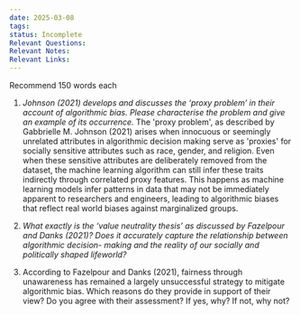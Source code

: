 ```yaml
---
date: 2025-03-08
tags: 
status: Incomplete
Relevant Questions: 
Relevant Notes: 
Relevant Links:
---
```

Recommend 150 words each

1. *Johnson (2021) develops and discusses the ‘proxy problem’ in their account of algorithmic bias. Please characterise the problem and give an example of its occurrence.* 
The 'proxy problem', as described by Gabbrielle M. Johnson (2021) arises when innocuous or seemingly unrelated attributes in algorithmic decision making serve as 'proxies' for socially sensitive attributes such as race, gender, and religion. Even when these sensitive attributes are deliberately removed from the dataset, the machine learning algorithm can still infer these traits indirectly through correlated proxy features. This happens as machine learning models infer patterns in data that may not be immediately apparent to researchers and engineers, leading to algorithmic biases that reflect real world biases against marginalized groups.

2. *What exactly is the ‘value neutrality thesis’ as discussed by Fazelpour and Danks (2021)? Does it accurately capture the relationship between algorithmic decision- making and the reality of our socially and politically shaped lifeworld?*



3. According to Fazelpour and Danks (2021), fairness through unawareness has remained a largely unsuccessful strategy to mitigate algorithmic bias. Which reasons do they provide in support of their view? Do you agree with their assessment? If yes, why? If not, why not?